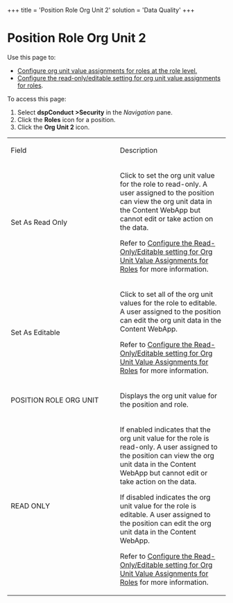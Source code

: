 +++
title = 'Position Role Org Unit 2'
solution = 'Data Quality'
+++

# Position Role Org Unit 2

<div class="use">

Use this page to:

  - [Configure org unit value assignments for roles at the role
    level.](../Use_Cases/Set_a_Roles_Org_Unit_Value_Assignments.htm#Configure_Org_Unit_Value_Assignments__at_the_Role_Level)
  - [Configure the read-only/editable setting for org unit value
    assignments for
    roles](../Use_Cases/Set_a_Roles_Org_Unit_Value_Assignments.htm#Configure_the_Read_Only_Editable_setting_for_Org_Unit_Value_Assignments_for_Roles).

</div>

To access this page:

1.  Select <span style="font-weight: bold;">dspConduct
    \></span>**Security** in the *Navigation* pane.
2.  Click the **Roles** icon for a position.
3.  Click the **Org Unit 2** icon.

<table>
<colgroup>
<col style="width: 50%" />
<col style="width: 50%" />
</colgroup>
<tbody>
<tr class="odd">
<td><p>Field</p></td>
<td><p>Description</p></td>
</tr>
<tr class="even">
<td><p>Set As Read Only</p></td>
<td><p>Click to set the org unit value for the role to read-only. A user assigned to the position can view the org unit data in the Content WebApp but cannot edit or take action on the data.</p>
<p>Refer to <a href="../Use_Cases/Set_a_Roles_Org_Unit_Value_Assignments.htm#Configure_the_Read_Only_Editable_setting_for_Org_Unit_Value_Assignments_for_Roles">Configure the Read-Only/Editable setting for Org Unit Value Assignments for Roles</a> for more information.</p></td>
</tr>
<tr class="odd">
<td><p>Set As Editable</p></td>
<td><p>Click to set all of the org unit values for the role to editable. A user assigned to the position can edit the org unit data in the Content WebApp.</p>
<p>Refer to <a href="../Use_Cases/Set_a_Roles_Org_Unit_Value_Assignments.htm#Configure_the_Read_Only_Editable_setting_for_Org_Unit_Value_Assignments_for_Roles">Configure the Read-Only/Editable setting for Org Unit Value Assignments for Roles</a> for more information.</p></td>
</tr>
<tr class="even">
<td><p>POSITION ROLE ORG UNIT</p></td>
<td><p>Displays the org unit value for the position and role.</p></td>
</tr>
<tr class="odd">
<td><p>READ ONLY</p></td>
<td><p>If enabled indicates that the org unit value for the role is read-only. A user assigned to the position can view the org unit data in the Content WebApp but cannot edit or take action on the data.</p>
<p>If disabled indicates the org unit value for the role is editable. A user assigned to the position can edit the org unit data in the Content WebApp.</p>
<p>Refer to <a href="../Use_Cases/Set_a_Roles_Org_Unit_Value_Assignments.htm#Configure_the_Read_Only_Editable_setting_for_Org_Unit_Value_Assignments_for_Roles">Configure the Read-Only/Editable setting for Org Unit Value Assignments for Roles</a> for more information.</p></td>
</tr>
</tbody>
</table>
